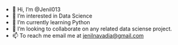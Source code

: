 - 👋 Hi, I’m @Jenil013
- 👀 I’m interested in Data Science
- 🌱 I’m currently learning Python
- 💞️ I’m looking to collaborate on any related data sciense project.
- 📫 To reach me email me at jenilnavadia@gmail.com

<!---
Jenil013/Jenil013 is a ✨ special ✨ repository because its `README.md` (this file) appears on your GitHub profile.
You can click the Preview link to take a look at your changes.
--->
